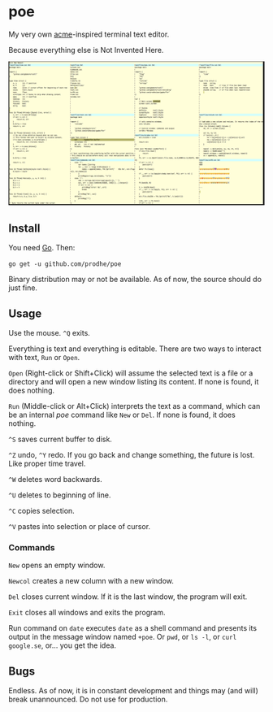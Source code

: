 # poe

My very own [acme](http://acme.cat-v.org/)-inspired terminal text editor.

Because everything else is Not Invented Here.

![poe](./poe.png)

## Install

You need [Go](https://golang.org/). Then:

`go get -u github.com/prodhe/poe`

Binary distribution may or not be available. As of now, the source should do just fine.

## Usage

Use the mouse. `^Q` exits.

Everything is text and everything is editable. There are two ways to interact with text, `Run` or `Open`.

`Open` (Right-click or Shift+Click) will assume the selected text is a file or a directory and will open a new window listing its content. If none is found, it does nothing.

`Run` (Middle-click or Alt+Click) interprets the text as a command, which can be an internal *poe* command like `New` or `Del`. If none is found, it does nothing.

`^S` saves current buffer to disk.

`^Z` undo, `^Y` redo. If you go back and change something, the future is lost. Like proper time travel.

`^W` deletes word backwards.

`^U` deletes to beginning of line.

`^C` copies selection.

`^V` pastes into selection or place of cursor.

### Commands

`New` opens an empty window.

`Newcol` creates a new column with a new window.

`Del` closes current window. If it is the last window, the program will exit.

`Exit` closes all windows and exits the program.

Run command on `date` executes `date` as a shell command and presents its output in the message window named `+poe`. Or `pwd`, or `ls -l`, or `curl google.se`, or... you get the idea.

## Bugs

Endless. As of now, it is in constant development and things may (and will) break unannounced. Do not use for production.
